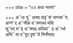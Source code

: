 +++
title = "०२ अधा न्वस्य"

+++
अ᳓धा नु᳓ अस्य संदृ᳓शं जगन्वा᳓न्  
अग्ने᳓र् अ᳓नीकं व᳓रुणस्य मंसि  
सु᳓वर् य᳓द् अ᳓श्मन्न् अधिपा᳓ उ अ᳓न्धो  
अभि᳓ मा व᳓पुर् दृश᳓ये निनीयात्
